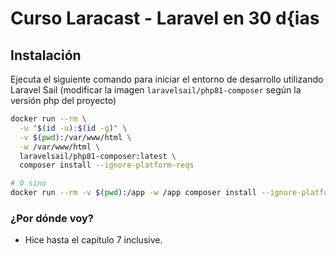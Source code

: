 # Curso Laracast - Laravel en 30 d{ias
## Instalación
Ejecuta el siguiente comando para iniciar el entorno de desarrollo utilizando Laravel Sail (modificar la imagen `laravelsail/php81-composer` según la versión php del proyecto)

```bash
docker run --rm \
  -u "$(id -u):$(id -g)" \
  -v $(pwd):/var/www/html \
  -w /var/www/html \
  laravelsail/php81-composer:latest \
  composer install --ignore-platform-reqs

# O sino
docker run --rm -v $(pwd):/app -w /app composer install --ignore-platform-reqs
```

### ¿Por dónde voy?
- Hice hasta el capítulo 7 inclusive.

